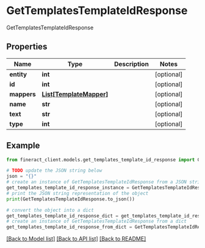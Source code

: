 # GetTemplatesTemplateIdResponse

GetTemplatesTemplateIdResponse

## Properties

Name | Type | Description | Notes
------------ | ------------- | ------------- | -------------
**entity** | **int** |  | [optional] 
**id** | **int** |  | [optional] 
**mappers** | [**List[TemplateMapper]**](TemplateMapper.md) |  | [optional] 
**name** | **str** |  | [optional] 
**text** | **str** |  | [optional] 
**type** | **int** |  | [optional] 

## Example

```python
from fineract_client.models.get_templates_template_id_response import GetTemplatesTemplateIdResponse

# TODO update the JSON string below
json = "{}"
# create an instance of GetTemplatesTemplateIdResponse from a JSON string
get_templates_template_id_response_instance = GetTemplatesTemplateIdResponse.from_json(json)
# print the JSON string representation of the object
print(GetTemplatesTemplateIdResponse.to_json())

# convert the object into a dict
get_templates_template_id_response_dict = get_templates_template_id_response_instance.to_dict()
# create an instance of GetTemplatesTemplateIdResponse from a dict
get_templates_template_id_response_from_dict = GetTemplatesTemplateIdResponse.from_dict(get_templates_template_id_response_dict)
```
[[Back to Model list]](../README.md#documentation-for-models) [[Back to API list]](../README.md#documentation-for-api-endpoints) [[Back to README]](../README.md)


